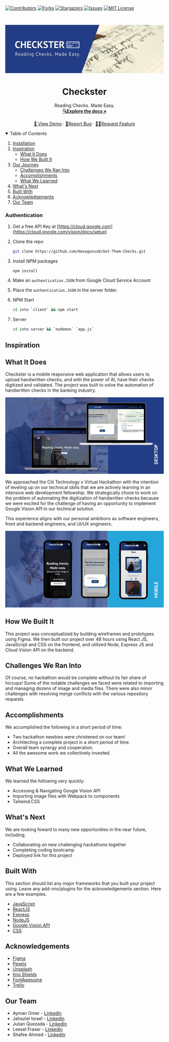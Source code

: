 ### 
<!-- PROJECT SHIELDS -->
<!--
*** I'm using markdown "reference style" links for readability.
*** Reference links are enclosed in brackets [ ] instead of parentheses ( ).
*** See the bottom of this document for the declaration of the reference variables
*** for contributors-url, forks-url, etc. This is an optional, concise syntax you may use.
*** https://www.markdownguide.org/basic-syntax/#reference-style-links
-->
[![Contributors][contributors-shield]][contributors-url]
[![Forks][forks-shield]][forks-url]
[![Stargazers][stars-shield]][stars-url]
[![Issues][issues-shield]][issues-url]
[![MIT License][license-shield]][license-url]



<!-- PROJECT LOGO -->
<br />
<p align="center">
  <a href="https://github.com/HaxagonusD/Get-Them-Checks">
    <img src="images/../client/src/components/images/readMeBanner.png" alt="Logo">
  </a>

  <h1 align="center">Checkster</h1>

  <p align="center">
    Reading Checks. Made Easy.
    <br />
    <a href="https://github.com/HaxagonusD/Get-Them-Checks"><strong>🔍Explore the docs »</strong></a>
    <br />
    <br />
    <a href="https://drive.google.com/file/d/19d-jW-OWbmJs9IbzI-d6IqU58TS1DkR2/view?usp=sharing">👀 View Demo</a>
    ·
    <a href="https://github.com/HaxagonusD/Get-Them-Checks">🐛Report Bug</a>
    ·
    <a href="https://github.com/HaxagonusD/Get-Them-Checks">✍🏽Request Feature</a>
  </p>
</p>



<!-- TABLE OF CONTENTS -->
<details open="open">
  <summary>Table of Contents</summary>
  <ol>
    <li>
      <a href="#installation">Installation</a>
      <li>
      <a href="#inspiration">Inspiration</a>
      <ul>
        <li><a href="#what-it-does">What It Does</a></li>
         <li><a href="#how-we-built-it">How We Built It</a></li>
      </ul>
    </li>
    <li>
      <a href="#our-journey">Our Journey</a>
      <ul>
        <li><a href="#challenges-we-ran-into">Challenges We Ran Into</a></li>
        <li><a href="#accomplishments">Accomplishments</a></li>
        <li><a href="#what-we-learned">What We Learned</a></li>
      </ul>
    </li>
    <li><a href="#whats-next">What's Next</a></li>
    <li><a href="#built-with">Built With</a></li>
    <li><a href="#acknowledgements">Acknowledgements</a></li>
    <li><a href="#our-team">Our Team</a></li>
  </ol>
</details>



<!-- ABOUT THE PROJECT -->
### Authentication

1. Get a free API Key at [https://cloud.google.com](https://cloud.google.com/vision/docs/setup)
2. Clone the repo
   ```sh
   git clone https://github.com/HaxagonusD/Get-Them-Checks.git
   ```
3. Install NPM packages
   ```sh
   npm install
   ```
4. Make an `authentication.JSON` from Google Cloud Service Account
  
5. Place the `authentication.JSON` in the server folder.
6. NPM Start
    ```sh
    cd into `client` && npm start
    ```
9. Server
    ```sh
    cd into server && `nodemon` `app.js`
    ```

## Inspiration 

## What It Does 

Checkster is a mobile responsive web application that allows users to upload handwritten checks, and with the power of AI, have their checks digitized and validated.  The project was built to solve the automation of handwritten checks in the banking industry.


 <a href="https://github.com/HaxagonusD/Get-Them-Checks">
    <img src="images/../client/src/components/images/ChecksterDesktop.png" alt="Logo">
  </a>

We approached the Citi Technology x Virtual Hackathon with the intention of leveling up on our technical skills that we are actively learning  in an intensive web development fellowship.  We strategically chose to work on the problem of automating the digitization of handwritten checks because we were excited for the challenge of having an opportunity to implement Google Vision API in our technical solution.

This experience aligns with our personal ambitions as software engineers, front and backend engineers, and UI/UX engineers.

 <a href="https://github.com/HaxagonusD/Get-Them-Checks">
    <img src="images/../client/src/components/images/ChecksterMobile.png" alt="Logo">
  </a>

## How We Built It 

This project was conceptualized by building wireframes and prototypes using Figma. We then built our project over 48 hours using React JS, JavaScript and CSS on the frontend, and utilized Node, Express JS and Cloud Vision API on the backend. 

## Challenges We Ran Into 

Of course, no hackathon would be complete without its fair share of hiccups! Some of the notable challenges we faced were related to importing and managing dozens of image and media files. There were also minor challenges with resolving merge conflicts with the various repository requests. 

## Accomplishments 

We accomplished the following in a short period of time:

* Two hackathon newbies were christened on our team!
* Architecting a complete project in a short period of time.
* Overall team synergy and cooperation.
* All the awesome work we collectively invested.

## What We Learned 

We learned the following very quickly:

* Accessing & Navigating Google Vision API
* Importing image files with Webpack to components
* Tailwind.CSS

## What's Next 

We are looking foward to many new opportunities in the near future, including;

* Collaborating on new challenging hackathons together
* Completing coding bootcamp
* Deployed link for this project

<!-- BUILT WITH -->
## Built With 

This section should list any major frameworks that you built your project using. Leave any add-ons/plugins for the acknowledgements section. Here are a few examples.

* [JavaScript](https://javascript.com)
* [ReactJS](https://reactjs.org)
* [Express](https://expressjs.com/)
* [NodeJS](https://nodejs.org/en/)
* [Google Vision API](https://cloud.google.com/vision/)
* [CSS](https://www.w3schools.com/Css/)

<!-- ACKNOWLEDGEMENTS -->
## Acknowledgements

* [Figma](https://www.figma.com/)
* [Pexels](https://www.pexels.com/) 
* [Unsplash](https://www.unsplash.com)
* [Img Shields](https://shields.io)
* [FontAwesome](https://fontawesome.com/)
* [Trello](https://www.trello.com/)

<!-- CONTACT -->
## Our Team

* Ayman Omer - [LinkedIn](https://www.linkedin.com/in/ayman-omer-b2429b1ab/)
* Jahaziel Israel - [LinkedIn](https://www.linkedin.com/in/jahazielbenisrael/)
* Julian Quezada - [LinkedIn](https://www.linkedin.com/in/julian-q-379184ba/)
* Leesel Fraser - [LinkedIn](https://www.linkedin.com/in/leesel/)
* Shafee Ahmed - [LinkedIn](https://www.linkedin.com/in/shafeelinks/)



<!-- MARKDOWN LINKS & IMAGES -->
<!-- https://www.markdownguide.org/basic-syntax/#reference-style-links -->
[contributors-shield]: https://img.shields.io/github/contributors/HaxagonusD/Get-Them-Checks
[contributors-url]: https://github.com/HaxagonusD/Get-Them-Checks
[forks-shield]: https://img.shields.io/github/forks/HaxagonusD/Get-Them-Checks
[forks-url]: https://github.com/HaxagonusD/Get-Them-Checks
[stars-shield]: https://img.shields.io/github/stars/HaxagonusD/Get-Them-Checks
[stars-url]: https://github.com/HaxagonusD/Get-Them-Checks
[issues-shield]: https://img.shields.io/github/issues/HaxagonusD/Get-Them-Checks
[issues-url]: https://github.com/HaxagonusD/Get-Them-Checks
[license-shield]: https://img.shields.io/github/license/HaxagonusD/Get-Them-Checks
[license-url]: https://github.com/HaxagonusD/Get-Them-Checks
[product-screenshot]: \src\components\images\img-3.jpg



<!-- GETTING STARTED >
## Getting Started

This is an example of how you may give instructions on setting up your project locally.
To get a local copy up and running follow these simple example steps.

### Prerequisites

This is an example of how to list things you need to use the software and how to install them.
* npm
  ```sh
  npm install npm@latest -g
  ```

<!-- USAGE EXAMPLES ->
## Usage

Use this space to show useful examples of how a project can be used. Additional screenshots, code examples and demos work well in this space. You may also link to more resources.

_For more examples, please refer to the [Documentation](https://example.com)_



<!-- ROADMAP ->
## Roadmap

See the [open issues](https://github.com/othneildrew/Best-README-Template/issues) for a list of proposed features (and known issues).

<!-- CONTRIBUTING ->
## Contributing

Contributions are what make the open source community such an amazing place to be learn, inspire, and create. Any contributions you make are **greatly appreciated**.

1. Fork the Project
2. Create your Feature Branch (`git checkout -b feature/AmazingFeature`)
3. Commit your Changes (`git commit -m 'Add some AmazingFeature'`)
4. Push to the Branch (`git push origin feature/AmazingFeature`)
5. Open a Pull Request



<!-- LICENSE ->
## License

Distributed under the MIT License. See `LICENSE` for more information.


